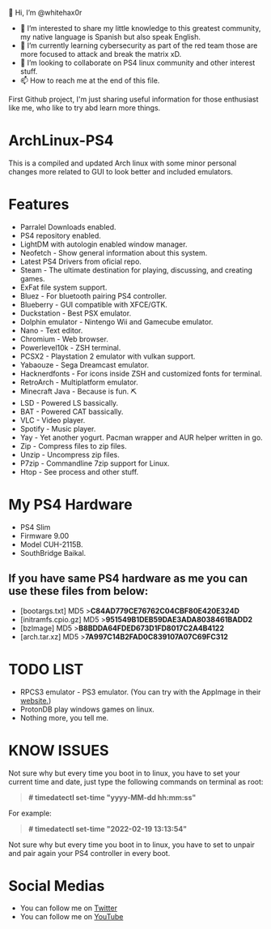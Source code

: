  👋 Hi, I’m @whitehax0r
- 👀 I’m interested to share my little knowledge to this greatest community, my native language is Spanish but also speak English.
- 🌱 I’m currently learning cybersecurity as part of the red team those are more focused to attack and break the matrix xD.
- 💞️ I’m looking to collaborate on PS4 linux community and other interest stuff.
- 📫 How to reach me at the end of this file.
<!---
whitehax0r/whitehax0r is a ✨ special ✨ repository because its `README.md` (this file) appears on your GitHub profile.
You can click the Preview link to take a look at your changes.
--->

First Github project, I'm just sharing useful information for those enthusiast like me, who like to try abd learn more things.

# ArchLinux-PS4

This is a compiled and updated Arch linux with some minor personal changes more related to GUI to look better and included emulators.

# Features

- Parralel Downloads enabled.
- PS4 repository enabled.
- LightDM with autologin enabled window manager.
- Neofetch - Show general information about this system.
- Latest PS4 Drivers from oficial repo.
- Steam - The ultimate destination for playing, discussing, and creating games.
- ExFat file system support.
- Bluez - For bluetooth pairing PS4 controller.
- Blueberry - GUI compatible with XFCE/GTK.
- Duckstation - Best PSX emulator.
- Dolphin emulator - Nintengo Wii and Gamecube emulator.
- Nano - Text editor.
- Chromium - Web browser.
- Powerlevel10k - ZSH terminal.
- PCSX2 - Playstation 2 emulator with vulkan support.
- Yabaouze - Sega Dreamcast emulator.
- Hacknerdfonts - For icons inside ZSH and customized fonts for terminal.
- RetroArch - Multiplatform emulator.
- Minecraft Java - Because is fun. :pick:
- LSD - Powered LS bassically.
- BAT - Powered CAT bassically.
- VLC - Video player.
- Spotify - Music player.
- Yay - Yet another yogurt. Pacman wrapper and AUR helper written in go.
- Zip - Compress files to zip files.
- Unzip - Uncompress zip files.
- P7zip - Commandline 7zip support for Linux.
- Htop - See process and other stuff.

# My PS4 Hardware

- PS4 Slim
- Firmware 9.00
- Model CUH-2115B.
- SouthBridge Baikal.

## If you have same PS4 hardware as me you can use these files from below:

- [bootargs.txt] MD5 >__C84AD779CE76762C04CBF80E420E324D__
- [initramfs.cpio.gz] MD5 >__951549B1DEB59DAE3ADA8038461BADD2__
- [bzImage] MD5 >__B8BDDA64FDED673D1FD8017C2A4B4122__
- [arch.tar.xz] MD5 >__7A997C14B2FAD0C839107A07C69FC312__


# TODO LIST

- RPCS3 emulator - PS3 emulator. (You can try with the AppImage in their [website.](https://rpcs3.net/download))
- ProtonDB play windows games on linux.
- Nothing more, you tell me.

# KNOW ISSUES

Not sure why but every time you boot in to linux, you have to set your current time and date, just type the following commands on terminal as root: 

>__# timedatectl set-time "yyyy-MM-dd hh:mm:ss"__

For example:

>__# timedatectl set-time "2022-02-19 13:13:54"__

Not sure why but every time you boot in to linux, you have to set to unpair and pair again your PS4 controller in every boot.

# Social Medias

- You can follow me on [Twitter](https://twitter.com/razr2312)
- You can follow me on [YouTube](https://www.youtube.com/user/allank2312/videos)

<!---
![esta es una imagen](https://github.com/whitehax0r/ArchLinux-PS4/blob/d68630ff3070fe6d86db3793f12937f1e23856b8/Capture.PNG)

This information wouldn't be possible and I have to thanks to @Nazky @SpecterDev @failoverfl0w @theflow @chendochap @AlAzzif, etc.


